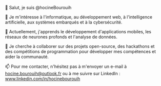 👋 Salut, je suis @hocineBourouih

👀 Je m'intéresse à l'informatique, au développement web, à l'intelligence artificielle, aux systèmes embarqués et à la cybersécurité.

🌱 Actuellement, j'apprends le développement d'applications mobiles, les réseaux de neurones profonds et l'analyse de données.

💞️ Je cherche à collaborer sur des projets open-source, des hackathons et des compétitions de programmation pour développer mes compétences et aider la communauté.

📫 Pour me contacter, n'hésitez pas à m'envoyer un e-mail à hocine.bourouih@outlook.fr ou à me suivre sur LinkedIn : www.linkedin.com/in/hocinebourouih


<!---
hocineBourouih/hocineBourouih is a ✨ special ✨ repository because its `README.md` (this file) appears on your GitHub profile.
You can click the Preview link to take a look at your changes.
--->
